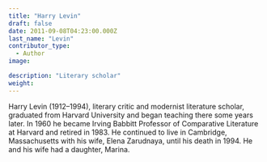 ```yaml
---
title: "Harry Levin"
draft: false
date: 2011-09-08T04:23:00.000Z
last_name: "Levin"
contributor_type:
  - Author
image:

description: "Literary scholar"
weight:
---
```


Harry Levin (1912–1994), literary critic and modernist literature scholar, graduated from Harvard University and began teaching there some years later. In 1960 he became Irving Babbitt Professor of Comparative Literature at Harvard and retired in 1983. He continued to live in Cambridge, Massachusetts with his wife, Elena Zarudnaya, until his death in 1994. He and his wife had a daughter, Marina.

